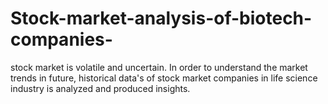 # Stock-market-analysis-of-biotech-companies-
stock market is volatile and uncertain. In order to understand the market trends in future, historical data's of stock market companies in life science industry is analyzed and produced insights.
